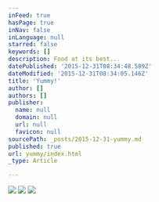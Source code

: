 ```yaml
---
inFeed: true
hasPage: true
inNav: false
inLanguage: null
starred: false
keywords: []
description: Food at its best...
datePublished: '2015-12-31T08:34:48.589Z'
dateModified: '2015-12-31T08:34:05.146Z'
title: 'Yummy!'
author: []
authors: []
publisher:
  name: null
  domain: null
  url: null
  favicon: null
sourcePath: _posts/2015-12-31-yummy.md
published: true
url: yummy/index.html
_type: Article

---
```

![](https://the-grid-user-content.s3-us-west-2.amazonaws.com/4411a4dd-b7e8-4973-bbc3-377866323b4f.jpg)
![](https://the-grid-user-content.s3-us-west-2.amazonaws.com/8bdb1fc4-76a7-4900-bac7-88a403316a32.jpg)
![](https://the-grid-user-content.s3-us-west-2.amazonaws.com/cc0d5548-be6b-48ad-9693-84a98510030f.jpg)